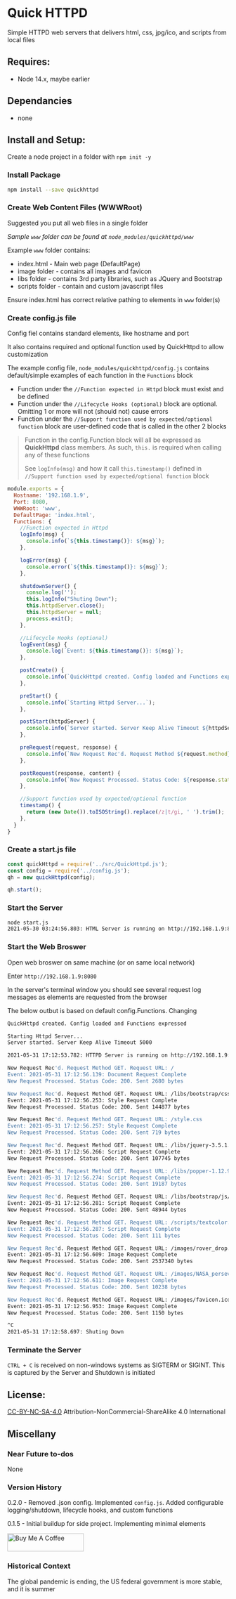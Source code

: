 # Quick HTTPD

Simple HTTPD web servers that delivers html, css, jpg/ico, and scripts from local files

## Requires:
- Node 14.x, maybe earlier

## Dependancies
- none

## Install and Setup:
Create a node project in a folder with ```npm init -y```

### Install Package
```bash
npm install --save quickhttpd
```

### Create Web Content Files (WWWRoot)
Suggested you put all web files in a single folder

*Sample ```www``` folder can be found at ```node_modules/quickhttpd/www```*

Example ```www``` folder contains:

  * index.html - Main web page (DefaultPage)
  * image folder - contains all images and favicon
  * libs folder - contains 3rd party libraries, such as JQuery and Bootstrap
  * scripts folder - contain and custom javascript files
  
  Ensure index.html has correct relative pathing to elements in ```www``` folder(s)

### Create config.js file

Config fiel contains standard elements, like hostname and port

It also contains required and optional function used by QuickHttpd to allow customization

The example config file, ```node_modules/quickhttpd/config.js``` contains default/simple examples of each function in the ```Functions``` block
* Function under the ```//Function expected in Httpd``` block must exist and be defined
* Function under the ```//Lifecycle Hooks (optional)``` block are optional. Omitting 1 or more will not (should not) cause errors
* Function under the ```//Support function used by expected/optional function``` block are user-defined code that is called in the other 2 blocks

> Function in the config.Function block will all be expressed as **QuickHttpd** class members. As such, ```this.``` is required when calling any of these functions
>
>See ```logInfo(msg)``` and how it call ```this.timestamp()``` defined in ```//Support function used by expected/optional function``` block

```javascript
module.exports = {
  Hostname: '192.168.1.9',
  Port: 8080,
  WWWRoot: 'www',
  DefaultPage: 'index.html',
  Functions: {
    //Function expected in Httpd
    logInfo(msg) {
      console.info(`${this.timestamp()}: ${msg}`);
    },

    logError(msg) {
      console.error(`${this.timestamp()}: ${msg}`);
    },

    shutdownServer() {
      console.log('');
      this.logInfo("Shuting Down");
      this.httpdServer.close();
      this.httpdServer = null;
      process.exit();
    },

    //Lifecycle Hooks (optional)
    logEvent(msg) {
      console.log(`Event: ${this.timestamp()}: ${msg}`);
    },

    postCreate() {
      console.info(`QuickHttpd created. Config loaded and Functions expressed\n`);
    },

    preStart() {
      console.info(`Starting Httpd Server...`);
    },

    postStart(httpdServer) {
      console.info(`Server started. Server Keep Alive Timeout ${httpdServer.keepAliveTimeout}\n`);
    },

    preRequest(request, response) {
      console.info(`New Request Rec'd. Request Method ${request.method}. Request URL: ${request.url}`);
    },

    postRequest(response, content) {
      console.info(`New Request Processed. Status Code: ${response.statusCode}. Sent ${content.length} bytes\n`);
    },

    //Support function used by expected/optional function
    timestamp() {
      return (new Date()).toISOString().replace(/z|t/gi, ' ').trim();
    },
  }
}
```

### Create a start.js file
```javascript
const quickHttpd = require('../src/QuickHttpd.js');
const config = require('../config.js');
qh = new quickHttpd(config);

qh.start();
```

### Start the Server

```bash 
node start.js
2021-05-30 03:24:56.803: HTML Server is running on http://192.168.1.9:8080
```

### Start the Web Broswer
Open web broswer on same machine (or on same local network)

Enter ```http://192.168.1.9:8080```

In the server's terminal window you should see several request log messages as elements are requested from the browser

The below outbut is based on default config.Functions. Changing

```bash
QuickHttpd created. Config loaded and Functions expressed

Starting Httpd Server...
Server started. Server Keep Alive Timeout 5000

2021-05-31 17:12:53.782: HTTPD Server is running on http://192.168.1.9:8080

New Request Rec'd. Request Method GET. Request URL: /
Event: 2021-05-31 17:12:56.139: Document Request Complete
New Request Processed. Status Code: 200. Sent 2680 bytes

New Request Rec'd. Request Method GET. Request URL: /libs/bootstrap/css/bootstrap.min.css
Event: 2021-05-31 17:12:56.253: Style Request Complete
New Request Processed. Status Code: 200. Sent 144877 bytes

New Request Rec'd. Request Method GET. Request URL: /style.css
Event: 2021-05-31 17:12:56.257: Style Request Complete
New Request Processed. Status Code: 200. Sent 719 bytes

New Request Rec'd. Request Method GET. Request URL: /libs/jquery-3.5.1.min.js
Event: 2021-05-31 17:12:56.266: Script Request Complete
New Request Processed. Status Code: 200. Sent 107745 bytes

New Request Rec'd. Request Method GET. Request URL: /libs/popper-1.12.9_umd.min.js
Event: 2021-05-31 17:12:56.274: Script Request Complete
New Request Processed. Status Code: 200. Sent 19187 bytes

New Request Rec'd. Request Method GET. Request URL: /libs/bootstrap/js/bootstrap.min.js
Event: 2021-05-31 17:12:56.281: Script Request Complete
New Request Processed. Status Code: 200. Sent 48944 bytes

New Request Rec'd. Request Method GET. Request URL: /scripts/textcolor.js
Event: 2021-05-31 17:12:56.287: Script Request Complete
New Request Processed. Status Code: 200. Sent 111 bytes

New Request Rec'd. Request Method GET. Request URL: /images/rover_drop.jpg
Event: 2021-05-31 17:12:56.609: Image Request Complete
New Request Processed. Status Code: 200. Sent 2537340 bytes

New Request Rec'd. Request Method GET. Request URL: /images/NASA_perseverance.jpg
Event: 2021-05-31 17:12:56.611: Image Request Complete
New Request Processed. Status Code: 200. Sent 10238 bytes

New Request Rec'd. Request Method GET. Request URL: /images/favicon.ico
Event: 2021-05-31 17:12:56.953: Image Request Complete
New Request Processed. Status Code: 200. Sent 1150 bytes

^C
2021-05-31 17:12:58.697: Shuting Down
```

### Terminate the Server
```CTRL + C``` is received on non-windows systems as SIGTERM or SIGINT. This is captured by the Server and Shutdown is initiated

## License:
[CC-BY-NC-SA-4.0](https://creativecommons.org/licenses/by-nc-sa/4.0/)
Attribution-NonCommercial-ShareAlike 4.0 International

## Miscellany

### Near Future to-dos
None

### Version History
0.2.0 - Removed .json config. Implemented ```config.js```. Added configurable logging/shutdown, lifecycle hooks, and custom functions

0.1.5 - Initial buildup for side project. Implementing minimal elements

<a href="https://www.buymeacoffee.com/MarkKozel" target="_blank"><img src="https://cdn.buymeacoffee.com/buttons/default-blue.png" alt="Buy Me A Coffee" height="41" width="174"></a>


### Historical Context
The global pandemic is ending, the US federal government is more stable, and it is summer